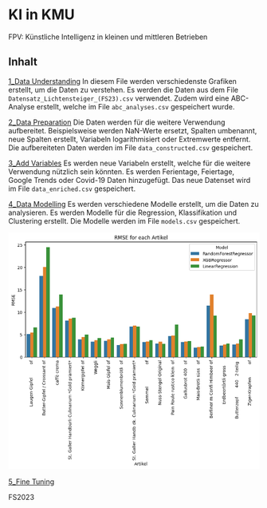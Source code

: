 # KI in KMU
FPV: Künstliche Intelligenz in kleinen und mittleren Betrieben

## Inhalt
[1_Data Understanding](https://silvnst.github.io/else/1_Data%20Understanding.html)
In diesem File werden verschiedenste Grafiken erstellt, um die Daten zu verstehen. Es werden die Daten aus dem File `Datensatz_Lichtensteiger_(FS23).csv` verwendet. Zudem wird eine ABC-Analyse erstellt, welche im File `abc_analyses.csv` gespeichert wurde.

[2_Data Preparation](https://silvnst.github.io/else/2_Data%20Preparation.html)
Die Daten werden für die weitere Verwendung aufbereitet. Beispielsweise werden NaN-Werte ersetzt, Spalten umbenannt, neue Spalten erstellt, Variabeln logarithmisiert oder Extremwerte entfernt. Die aufbereiteten Daten werden im File `data_constructed.csv` gespeichert.

[3_Add Variables](https://silvnst.github.io/else/3_Add%20Variables.html)
Es werden neue Variabeln erstellt, welche für die weitere Verwendung nützlich sein könnten. Es werden Ferientage, Feiertage, Google Trends oder Covid-19 Daten hinzugefügt. Das neue Datenset wird im File `data_enriched.csv` gespeichert.

[4_Data Modelling](https://silvnst.github.io/else/4_Data%20Modelling.html)
Es werden verschiedene Modelle erstellt, um die Daten zu analysieren. Es werden Modelle für die Regression, Klassifikation und Clustering erstellt. Die Modelle werden im File `models.csv` gespeichert.

![RMSE der Modelle](https://github.com/silvnst/KI-in-KMU/blob/main/img/4_rmse.png?raw=true)



[5_Fine Tuning](https://silvnst.github.io/else/5_Fine%20Tuning.html)

FS2023
